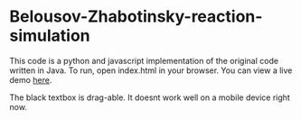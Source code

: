 # Belousov-Zhabotinsky-reaction-simulation

This code is a python and javascript implementation of the original code written in Java. To run, open index.html in your browser. You can view a live demo [here](https://plnnr.github.io/Belousov-Zhabotinsky-reaction-simulation/).

The black textbox is drag-able. It doesnt work well on a mobile device right now. 




